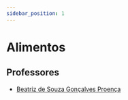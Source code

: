 ```yaml
---
sidebar_position: 1
---
```


# Alimentos

## Professores

- [Beatriz de Souza Gonçalves Proença](beatriz_de_souza_goncalves_proenca)